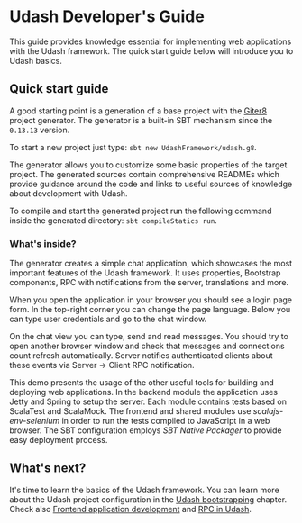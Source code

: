 # Udash Developer's Guide

This guide provides knowledge essential for implementing web applications with the Udash framework. The quick start 
guide below will introduce you to Udash basics.

## Quick start guide

A good starting point is a generation of a base project with 
the [Giter8](http://www.scala-sbt.org/1.x/docs/sbt-new-and-Templates.html) project generator. The generator is 
a built-in SBT mechanism since the `0.13.13` version.

To start a new project just type: `sbt new UdashFramework/udash.g8`.

The generator allows you to customize some basic properties of the target project. 
The generated sources contain comprehensive READMEs which provide guidance around the code and links 
to useful sources of knowledge about development with Udash.

To compile and start the generated project run the following command inside the generated directory: 
`sbt compileStatics run`.

### What's inside?

The generator creates a simple chat application, which showcases the most important features of the Udash framework. 
It uses properties, Bootstrap components, RPC with notifications from the server, translations and more.

When you open the application in your browser you should see a login page form. In the top-right corner 
you can change the page language. Below you can type user credentials and go to the chat window.

On the chat view you can type, send and read messages. You should try to open another browser window and check 
that messages and connections count refresh automatically. Server notifies authenticated clients about these events 
via Server -> Client RPC notification.

This demo presents the usage of the other useful tools for building and deploying web applications. 
In the backend module the application uses Jetty and Spring to setup the server. 
Each module contains tests based on ScalaTest and ScalaMock. The frontend and shared modules use 
*scalajs-env-selenium* in order to run the tests compiled to JavaScript in a web browser. 
The SBT configuration employs *SBT Native Packager* to provide easy deployment process.

## What's next?

It's time to learn the basics of the Udash framework. You can learn more about the Udash project configuration 
in the [Udash bootstrapping](/bootstrapping) chapter. Check also 
[Frontend application development](/frontend) and [RPC in Udash](/rpc). 